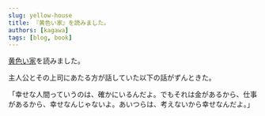 ```yaml
---
slug: yellow-house
title: 『黄色い家』を読みました。
authors: [kagawa]
tags: [blog, book]
---
```


[黄色い家](https://amzn.to/43KhOmU)を読みました。

主人公とその上司にあたる方が話していた以下の話がずんときた。

「幸せな人間っていうのは、確かにいるんだよ。でもそれは金があるから、仕事があるから、幸せなんじゃないよ。あいつらは、考えないから幸せなんだよ。」

